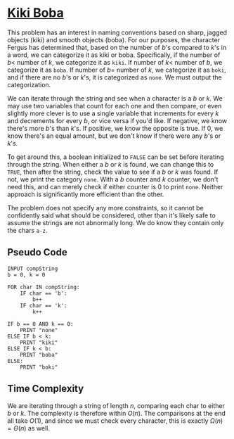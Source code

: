 # [Kiki Boba](https://open.kattis.com/problems/kikiboba)

This problem has an interest in naming conventions based on sharp, jagged objects (kiki) and smooth objects (boba). For our purposes, the character Fergus has determined that, based on the number of $b$'s compared to $k$'s in a word, we can categorize it as kiki or boba. Specifically, if the number of $b <$ number of $k$, we categorize it as `kiki`. If number of $k <$ number of $b$, we categorize it as `boba`. If number of $b =$ number of $k$, we categorize it as `boki`, and if there are no $b$'s or $k$'s, it is categorized as `none`. We must output the categorization.

We can iterate through the string and see when a character is a $b$ or $k$. We may use two variables that count for each one and then compare, or even slightly more clever is to use a single variable that increments for every $k$ and decrements for every $b$, or vice versa if you'd like. If negative, we know there's more $b$'s than $k$'s. If positive, we know the opposite is true. If $0$, we know there's an equal amount, but we don't know if there were any $b$'s or $k$'s.

To get around this, a boolean initialized to `FALSE` can be set before iterating through the string. When either a $b$ or $k$ is found, we can change this to `TRUE`, then after the string, check the value to see if a $b$ or $k$ was found. If not, we print the category `none`. With a $b$ counter and $k$ counter, we don't need this, and can merely check if either counter is $0$ to print `none`. Neither approach is significantly more efficient than the other.

The problem does not specify any more constraints, so it cannot be confidently said what should be considered, other than it's likely safe to assume the strings are not abnormally long. We do know they contain only the chars `a-z`.

## Pseudo Code
```
INPUT compString
b = 0, k = 0

FOR char IN compString:
    IF char == 'b':
        b++
    IF char == 'k':
        k++

IF b == 0 AND k == 0:
    PRINT "none"
ELSE IF b < k:
    PRINT "kiki"
ELSE IF k < b:
    PRINT "boba"
ELSE:
    PRINT "boki"
```

## Time Complexity
We are iterating through a string of length $n$, comparing each char to either $b$ or $k$. The complexity is therefore within $O(n)$. The comparisons at the end all take $O(1)$, and since we must check every character, this is exactly $\Omega(n) = \Theta(n)$ as well.